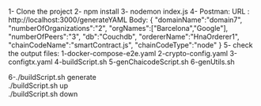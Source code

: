 1- Clone the project
2- npm install 
3- nodemon index.js
4- Postman:
	URL : http://localhost:3000/generateYAML
	Body:
	{
		"domainName":"domain7",
		"numberOfOrganizations":"2",
		"orgNames":["Barcelona","Google"],
		"numberOfPeers":"3",
		"db":"Couchdb",
		"ordererName":"HnaOrderer1",
		"chainCodeName":"smartContract.js",
		"chainCodeType":"node"
	}
5- check the output files:
		1-docker-compose-e2e.yaml
		2-crypto-config.yaml
		3-configtx.yaml
		4-buildScript.sh
		5-genChaicodeScript.sh
		6-genUtils.sh

6-./buildScript.sh generate  
  ./buildScript.sh up  
  ./buildScript.sh down 
